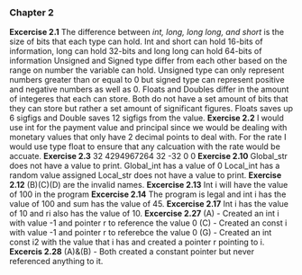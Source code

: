 
### Chapter 2

**Excercise 2.1**
The difference between *int, long, long long, and short* is the size of bits that each type can hold. Int and short can hold 16-bits of information, long can hold 32-bits and long long can hold 64-bits of information
Unsigned and Signed type differ from each other based on the range on number the variable can hold. Unsigned type can only represent numbers greater than or equal to 0 but signed type can represent positive and negative numbers as well as 0.
Floats and Doubles differ in the amount of integeres that each can store. Both do not have a set amount of bits that they can store but rather a set amount of significant figures. Floats saves up 6 sigfigs and Double saves 12 sigfigs from the value.
**Exercise 2.2**
I would use int for the payment value and principal since we would be dealing with monetary values that only have 2 decimal points to deal with. For the rate I would use type float to ensure that any calcuation with the rate would be accuate.
**Exercise 2.3**
32
4294967264
32
-32
0
0
**Exercise 2.10**
Global_str does not have a value to print.
Global_int has a value of 0
Local_int has a random value assigned
Local_str does not have a value to print.
**Exercise 2.12**
 (B)(C)(D) are the invalid names.
 **Excercise 2.13**
 Int i will have the value of 100 in the program
 **Excercise 2.14**
 The program is legal and int i has the value of 100 and sum has the value of 45.
**Excercise 2.17** 
Int i has the value of 10 and ri also has the value of 10.
**Excercise 2.27**
(A) - Created an int i with value -1 and pointer r to reference the value 0
(C) - Created an const i with value -1 and pointer r to referebce the value 0
(G) - Created an int const i2 with the value that i has and created a pointer r pointing to i.
**Excercis 2.28**
(A)&(B) - Both created a constant pointer but never referenced anything to it.
